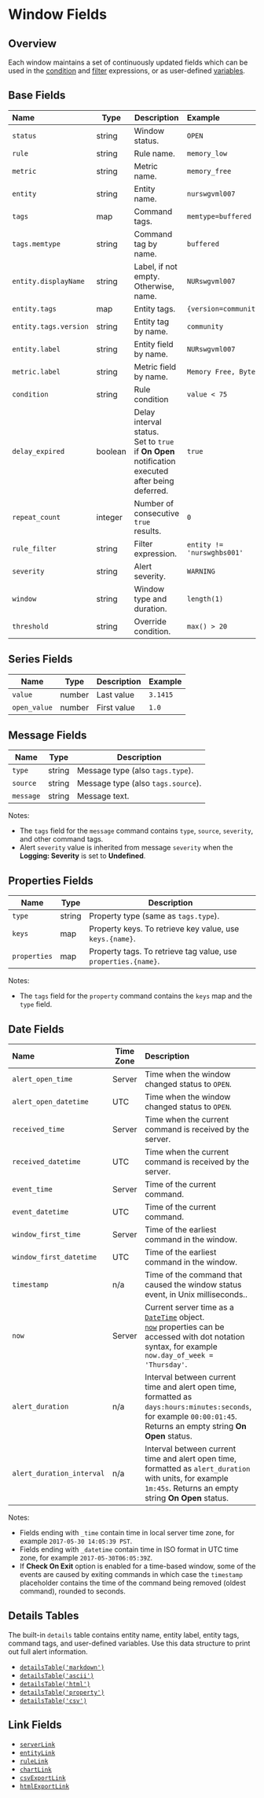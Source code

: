 # Window Fields

## Overview

Each window maintains a set of continuously updated fields which can be used in the [condition](condition.md) and [filter](filters.md) expressions, or as user-defined [variables](variables.md).

## Base Fields

**Name**|**Type**|**Description**|**Example**
:---|---|---|:---
`status` | string | Window status. | `OPEN`
`rule` | string | Rule name. | `memory_low`
`metric` | string | Metric name. | `memory_free`
`entity` | string | Entity name. | `nurswgvml007`
`tags` | map | Command tags. | `memtype=buffered`
`tags.memtype` | string | Command tag by name. | `buffered`
`entity.displayName` | string | Label, if not empty. Otherwise, name. | `NURswgvml007`
`entity.tags` | map | Entity tags. | `{version=community}`
`entity.tags.version` | string | Entity tag by name. | `community`
`entity.label` | string | Entity field by name. | `NURswgvml007`
`metric.label` | string | Metric field by name. | `Memory Free, Bytes`
`condition` | string | Rule condition | `value < 75`
`delay_expired` | boolean | Delay interval status.<br>Set to `true` if **On Open** notification executed after being deferred.| `true`
`repeat_count` | integer | Number of consecutive `true` results. | `0`
`rule_filter` | string | Filter expression. | `entity != 'nurswghbs001'`
`severity` | string | Alert severity. | `WARNING`
`window` | string | Window type and duration. | `length(1)`
`threshold` | string | Override condition. | `max() > 20`

## Series Fields

|**Name**|**Type**|**Description**|**Example**|
|---|---|---|--|
| `value` | number | Last value | `3.1415` |
| `open_value` | number | First value | `1.0` |

## Message Fields

|**Name**|**Type**|**Description**|
|---|---|---|
| `type` | string | Message type (also `tags.type`). |
| `source` | string | Message type (also `tags.source`). |
| `message` | string | Message text. |

Notes:

* The `tags` field for the `message` command contains `type`, `source`, `severity`, and other command tags.
* Alert `severity` value is inherited from message `severity` when the **Logging: Severity** is set to **Undefined**.

## Properties Fields

|**Name**|**Type**|**Description**|
|---|---|---|
| `type` | string | Property type (same as `tags.type`). |
| `keys` | map | Property keys. To retrieve key value, use `keys.{name}`. |
| `properties` | map | Property tags. To retrieve tag value, use `properties.{name}`. |

Notes:

* The `tags` field for the `property` command contains the `keys` map and the `type` field.

## Date Fields

**Name**|**Time Zone**|**Description**
:---|---|:---
`alert_open_time` | Server | Time when the window changed status to `OPEN`.
`alert_open_datetime` | UTC | Time when the window changed status to `OPEN`.
`received_time` | Server | Time when the current command is received by the server.
`received_datetime` | UTC | Time when the current command is received by the server.
`event_time` | Server | Time of the current command.
`event_datetime` | UTC | Time of the current command.
`window_first_time` | Server | Time of the earliest command in the window.
`window_first_datetime` | UTC | Time of the earliest command in the window.
`timestamp` | n/a | Time of the command that caused the window status event, in Unix milliseconds..
`now` | Server | Current server time as a [`DateTime`](object-datetime.md) object.<br>[`now`](object-datetime.md) properties can be accessed with dot notation syntax, for example `now.day_of_week = 'Thursday'`.
`alert_duration` | n/a | Interval between current time and alert open time, formatted as `days:hours:minutes:seconds`, for example `00:00:01:45`. Returns an empty string **On Open** status.
`alert_duration_interval` | n/a | Interval between current time and alert open time, formatted as `alert_duration` with units, for example `1m:45s`. Returns an empty string **On Open** status.

Notes:

* Fields ending with `_time` contain time in local server time zone, for example `2017-05-30 14:05:39 PST`.
* Fields ending with `_datetime` contain time in ISO format in UTC time zone, for example `2017-05-30T06:05:39Z`.
* If **Check On Exit** option is enabled for a time-based window, some of the events are caused by exiting commands in which case the `timestamp` placeholder contains the time of the command being removed (oldest command), rounded to seconds.

## Details Tables

The built-in `details` table contains entity name, entity label, entity tags, command tags, and user-defined variables. Use this data structure to print out full alert information.

* [`detailsTable('markdown')`](details-table.md#markdown)
* [`detailsTable('ascii')`](details-table.md#ascii)
* [`detailsTable('html')`](details-table.md#html)
* [`detailsTable('property')`](details-table.md#property)
* [`detailsTable('csv')`](details-table.md#csv)

## Link Fields

* [`serverLink`](links.md#serverlink)
* [`entityLink`](links.md#entitylink)
* [`ruleLink`](links.md#rulelink)
* [`chartLink`](links.md#chartlink)
* [`csvExportLink`](links.md#csvexportlink)
* [`htmlExportLink`](links.md#htmlexportlink)
